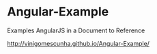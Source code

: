 # Angular-Example
Examples AngularJS in a Document to Reference

http://vinigomescunha.github.io/Angular-Example/
